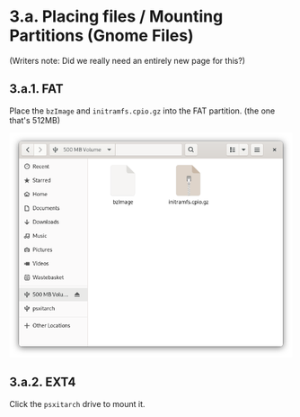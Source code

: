 # 3.a. Placing files / Mounting Partitions (Gnome Files)

(Writers note: Did we really need an entirely new page for this?)

## 3.a.1. FAT

Place the `bzImage` and `initramfs.cpio.gz` into the FAT partition. (the one that's 512MB)

![](./gnome-files-with-files.png)

## 3.a.2. EXT4

Click the `psxitarch` drive to mount it.
